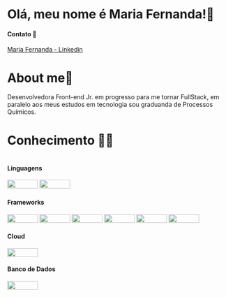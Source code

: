 <h1> Olá, meu nome é Maria Fernanda!🌻</h1> 

<h4>Contato 📧 </h4>
<a href='https://www.linkedin.com/in/maria-fernanda-lanconi/'>Maria Fernanda - Linkedin</a>

<h1>About me👩</h1>
<p>Desenvolvedora Front-end Jr. em progresso para me tornar FullStack, em paralelo aos meus estudos em tecnologia sou graduanda de Processos Químicos.</p>
<h1> Conhecimento 👩‍💻</h1> 

<div style='display: inline-block'>
  <h4>Linguagens</h4>
  <img width=70px height=20px src='https://img.shields.io/badge/TypeScript-007ACC?style=for-the-badge&logo=typescript&logoColor=white'>
  <img width=70px height=20px src='https://img.shields.io/badge/JavaScript-323330?style=for-the-badge&logo=javascript&logoColor=F7DF1E'>
  <br>
  <h4>Frameworks</h4>
  <img width=70px height=20px src='https://img.shields.io/badge/Express.js-000000?style=for-the-badge&logo=express&logoColor=white'>
  <img width=70px height=20px src='https://img.shields.io/badge/Material%20UI-007FFF?style=for-the-badge&logo=mui&logoColor=white'>
  <img width=70px height=20px src='https://img.shields.io/badge/Node.js-339933?style=for-the-badge&logo=nodedotjs&logoColor=white'>
  <img width=70px height=20px src='https://img.shields.io/badge/Postman-FF6C37?style=for-the-badge&logo=Postman&logoColor=white'>
  <img width=70px height=20px src='https://img.shields.io/badge/React-20232A?style=for-the-badge&logo=react&logoColor=61DAFB'>
  <img width=70px height=20px src='https://img.shields.io/badge/React_Router-CA4245?style=for-the-badge&logo=react-router&logoColor=white'>
  <br>
  <h4>Cloud</h4>
  <img width=70px height=20px src='https://img.shields.io/badge/Heroku-430098?style=for-the-badge&logo=heroku&logoColor=white'>
  <br>
  <h4>Banco de Dados</h4>
  <img width=70px height=20px src='https://img.shields.io/badge/MySQL-005C84?style=for-the-badge&logo=mysql&logoColor=white'>
  
</div>



